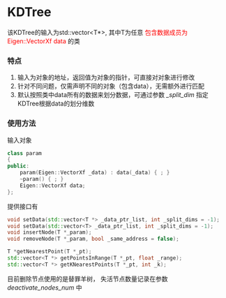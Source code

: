 # KDTree
该KDTree的输入为std::vector\<T*\>, 其中T为任意 <span style="color:red">包含数据成员为 Eigen::VectorXf data</span> 的类
### 特点
1. 输入为对象的地址，返回值为对象的指针，可直接对对象进行修改
2. 针对不同问题，仅需声明不同的对象（包含data），无需额外进行匹配
3. 默认按照类中data所有的数据来划分数据，可通过参数 *_split_dim* 指定KDTree根据data的划分维数

### 使用方法

输入对象
```cpp
class param
{
public:
    param(Eigen::VectorXf _data) : data(_data) { ; }
    ~param() { ; }
    Eigen::VectorXf data;
};
```

提供接口有
```cpp
void setData(std::vector<T *> _data_ptr_list, int _split_dims = -1);
void setData(std::vector<T> _data_ptr_list, int _split_dims = -1);
void insertNode(T *_param);
void removeNode(T *_param, bool _same_address = false);

T *getNearestPoint(T *_pt);
std::vector<T *> getPointsInRange(T *_pt, float _range);
std::vector<T *> getKNearestPoints(T *_pt, int _k);
```
目前删除节点使用的是替罪羊树， 失活节点数量记录在参数 *deactivate_nodes_num* 中


